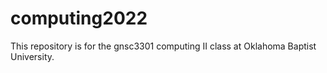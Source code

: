 # computing2022
This repository is for the gnsc3301 computing II class at Oklahoma Baptist University.
